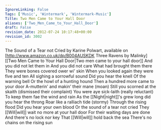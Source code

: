 ```yaml
---
IgnoreLinking: False
Tags: ['Music', 'Wintermark', 'Wintermark-Music']
Title: Two Men Came to Your Hall Door
aliases: ['Two_Men_Came_to_Your_Hall_Door']
draft: False
revision_date: 2012-07-24 10:17:48+00:00
revision_id: 3002
---
```


The Sound of a Tear not Cried by Karine Polwart, available on [http://www.amazon.co.uk/dp/B004AUSKDK Three Ravens by Malinky]
[[Two Men Came to Your Hall Door|Two men came to your hall door]]
And you did not let them in
And you did not care
What had brought them there
They were bones covered ower wi' skin
When you looked again they were five and ten
All sighing a sorrowful sound
Did you hear the knell
Of the warning bell
Or the howl of a hunting hound
Then a hundred more came to your door
A-mutterin' and makin' their mane (moan)
Still you scorned at the skaith (dismissed their complaint)
You were aye sick-laith (really reluctant)
To keep them fae the wind and rain
As the [[Night|night]]'s grew long did you hear the throng
Roar like a ralliach tide (stormy)
Through the rising flood
Did you hear your own blood
Or the sound of a tear not cried
They [[Will|will]] wait no more at your hall door
For their waiting days are done
And there's no lock nor key
That [[Will|will]] hold back the sea
There's no chains on the rising sun